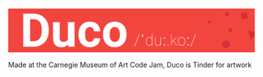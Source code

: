 ![Duco](https://github.com/devanshk/Duco/blob/master/Designs/readme_banner_duco.png?raw=true)

Made at the Carnegie Museum of Art Code Jam, Duco is Tinder for artwork
